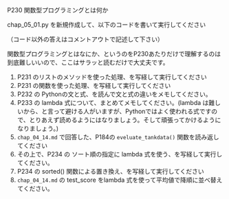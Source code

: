 P230 関数型プログラミングとは何か

chap_05_01.py を新規作成して、以下のコードを書いて実行してください

（コード以外の答えはコメントアウトで記述して下さい）

関数型プログラミングとはなにか、というのをP230あたりだけで理解するのは到底難しいいので、ここはサラッと読むだけで大丈夫です。

1. P231 のリストのメソッドを使った処理、を写経して実行してください
1. P231 の関数を使った処理、を写経して実行してください
1. P232 の Pythonの文と式、を読んで文と式の違いをメモしてください。
1. P233 の lambda 式について、まとめてメモしてください。(lambda は難しいから、と言って避ける人がいますが、Pythonではよく使われる式ですので、とりあえず読めるようにはなりましょう。そして頑張ってかけるようになりましょう。)
1. `chap_04_14.md` で回答した、P184の `eveluate_tankdata()` 関数を読み返してください
1. その上で、P234 の ソート順の指定に lambda 式を使う、を写経して実行してください。
1. P234 の sorted() 関数による置き換え、を写経して実行してください
1. `chap_04_14.md` の test_score をlambda 式を使って平均値で降順に並べ替えてください。



